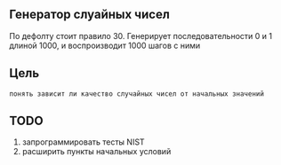 ## Генератор слуайных чисел
По дефолту стоит правило 30. Генерирует последовательности 0 и 1 длиной 1000, и воспроизводит 1000 шагов с ними

## Цель
~~~
понять зависит ли качество случайных чисел от начальных значений
~~~

## TODO
1) запрограммировать тесты NIST
2) расширить пункты начальных условий
